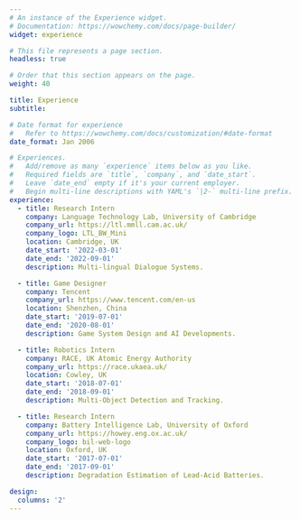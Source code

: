 ```yaml
---
# An instance of the Experience widget.
# Documentation: https://wowchemy.com/docs/page-builder/
widget: experience

# This file represents a page section.
headless: true

# Order that this section appears on the page.
weight: 40

title: Experience
subtitle:

# Date format for experience
#   Refer to https://wowchemy.com/docs/customization/#date-format
date_format: Jan 2006

# Experiences.
#   Add/remove as many `experience` items below as you like.
#   Required fields are `title`, `company`, and `date_start`.
#   Leave `date_end` empty if it's your current employer.
#   Begin multi-line descriptions with YAML's `|2-` multi-line prefix.
experience:
  - title: Research Intern
    company: Language Technology Lab, University of Cambridge
    company_url: https://ltl.mmll.cam.ac.uk/
    company_logo: LTL_BW_Mini
    location: Cambridge, UK
    date_start: '2022-03-01'
    date_end: '2022-09-01'
    description: Multi-lingual Dialogue Systems.

  - title: Game Designer
    company: Tencent
    company_url: https://www.tencent.com/en-us
    location: Shenzhen, China
    date_start: '2019-07-01'
    date_end: '2020-08-01'
    description: Game System Design and AI Developments.

  - title: Robotics Intern
    company: RACE, UK Atomic Energy Authority
    company_url: https://race.ukaea.uk/
    location: Cowley, UK
    date_start: '2018-07-01'
    date_end: '2018-09-01'
    description: Multi-Object Detection and Tracking.

  - title: Research Intern
    company: Battery Intelligence Lab, University of Oxford
    company_url: https://howey.eng.ox.ac.uk/
    company_logo: bil-web-logo
    location: Oxford, UK
    date_start: '2017-07-01'
    date_end: '2017-09-01'
    description: Degradation Estimation of Lead-Acid Batteries.

design:
  columns: '2'
---
```

